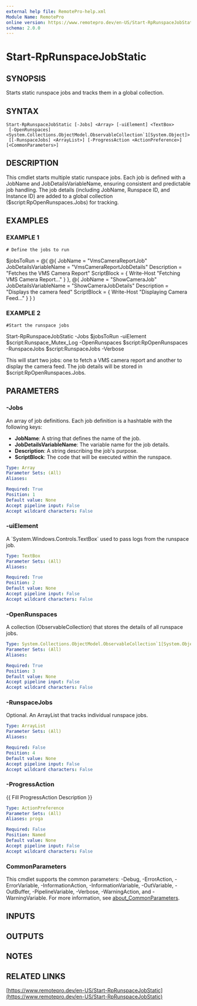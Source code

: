 ```yaml
---
external help file: RemotePro-help.xml
Module Name: RemotePro
online version: https://www.remotepro.dev/en-US/Start-RpRunspaceJobStatic
schema: 2.0.0
---
```


# Start-RpRunspaceJobStatic

## SYNOPSIS
Starts static runspace jobs and tracks them in a global collection.

## SYNTAX

```
Start-RpRunspaceJobStatic [-Jobs] <Array> [-uiElement] <TextBox>
 [-OpenRunspaces] <System.Collections.ObjectModel.ObservableCollection`1[System.Object]>
 [[-RunspaceJobs] <ArrayList>] [-ProgressAction <ActionPreference>] [<CommonParameters>]
```

## DESCRIPTION
This cmdlet starts multiple static runspace jobs.
Each job is defined
with a JobName and JobDetailsVariableName, ensuring consistent and
predictable job handling.
The job details (including JobName, Runspace
ID, and Instance ID) are added to a global collection
($script:RpOpenRunspaces.Jobs) for tracking.

## EXAMPLES

### EXAMPLE 1
```
# Define the jobs to run
```

$jobsToRun = @(
    @{
        JobName                = "VmsCameraReportJob"
        JobDetailsVariableName = "VmsCameraReportJobDetails"
        Description            = "Fetches the VMS Camera Report"
        ScriptBlock            = { Write-Host "Fetching VMS Camera Report..." }
    },
    @{
        JobName                = "ShowCameraJob"
        JobDetailsVariableName = "ShowCameraJobDetails"
        Description            = "Displays the camera feed"
        ScriptBlock            = { Write-Host "Displaying Camera Feed..." }
    }
)

### EXAMPLE 2
```
#Start the runspace jobs
```

Start-RpRunspaceJobStatic -Jobs $jobsToRun -uiElement $script:Runspace_Mutex_Log -OpenRunspaces $script:RpOpenRunspaces -RunspaceJobs $script:RunspaceJobs -Verbose

This will start two jobs: one to fetch a VMS camera report and
another to display the camera feed.
The job details will be stored
in $script:RpOpenRunspaces.Jobs.

## PARAMETERS

### -Jobs
An array of job definitions.
Each job definition is a hashtable with
the following keys:
- **JobName**: A string that defines the name of the job.
- **JobDetailsVariableName**: The variable name for the job details.
- **Description**: A string describing the job's purpose.
- **ScriptBlock**: The code that will be executed within the runspace.

```yaml
Type: Array
Parameter Sets: (All)
Aliases:

Required: True
Position: 1
Default value: None
Accept pipeline input: False
Accept wildcard characters: False
```

### -uiElement
A \`System.Windows.Controls.TextBox\` used to pass logs from the runspace job.

```yaml
Type: TextBox
Parameter Sets: (All)
Aliases:

Required: True
Position: 2
Default value: None
Accept pipeline input: False
Accept wildcard characters: False
```

### -OpenRunspaces
A collection (ObservableCollection) that stores the details of all
runspace jobs.

```yaml
Type: System.Collections.ObjectModel.ObservableCollection`1[System.Object]
Parameter Sets: (All)
Aliases:

Required: True
Position: 3
Default value: None
Accept pipeline input: False
Accept wildcard characters: False
```

### -RunspaceJobs
Optional.
An ArrayList that tracks individual runspace jobs.

```yaml
Type: ArrayList
Parameter Sets: (All)
Aliases:

Required: False
Position: 4
Default value: None
Accept pipeline input: False
Accept wildcard characters: False
```

### -ProgressAction
{{ Fill ProgressAction Description }}

```yaml
Type: ActionPreference
Parameter Sets: (All)
Aliases: proga

Required: False
Position: Named
Default value: None
Accept pipeline input: False
Accept wildcard characters: False
```

### CommonParameters
This cmdlet supports the common parameters: -Debug, -ErrorAction, -ErrorVariable, -InformationAction, -InformationVariable, -OutVariable, -OutBuffer, -PipelineVariable, -Verbose, -WarningAction, and -WarningVariable. For more information, see [about_CommonParameters](http://go.microsoft.com/fwlink/?LinkID=113216).

## INPUTS

## OUTPUTS

## NOTES

## RELATED LINKS

[https://www.remotepro.dev/en-US/Start-RpRunspaceJobStatic](https://www.remotepro.dev/en-US/Start-RpRunspaceJobStatic)

